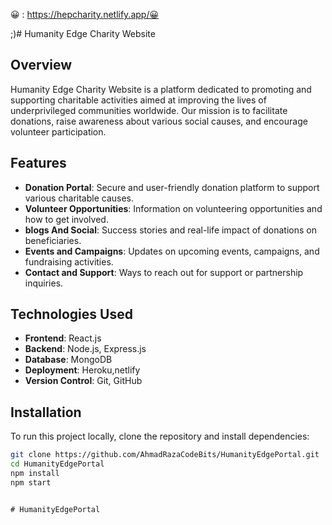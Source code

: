 😀 : https://hepcharity.netlify.app/😀

;)# Humanity Edge Charity Website

## Overview

Humanity Edge Charity Website is a platform dedicated to promoting and supporting charitable activities aimed at improving the lives of underprivileged communities worldwide. Our mission is to facilitate donations, raise awareness about various social causes, and encourage volunteer participation.

## Features

- **Donation Portal**: Secure and user-friendly donation platform to support various charitable causes.
- **Volunteer Opportunities**: Information on volunteering opportunities and how to get involved.
- **blogs And Social**: Success stories and real-life impact of donations on beneficiaries.
- **Events and Campaigns**: Updates on upcoming events, campaigns, and fundraising activities.
- **Contact and Support**: Ways to reach out for support or partnership inquiries.

## Technologies Used

- **Frontend**: React.js
- **Backend**: Node.js, Express.js
- **Database**: MongoDB
- **Deployment**: Heroku,netlify
- **Version Control**: Git, GitHub

## Installation

To run this project locally, clone the repository and install dependencies:

```bash
git clone https://github.com/AhmadRazaCodeBits/HumanityEdgePortal.git
cd HumanityEdgePortal
npm install
npm start

 
 #   H u m a n i t y E d g e P o r t a l 
 
 
